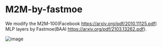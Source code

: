 # M2M-by-fastmoe

We modify the M2M-100(Facebook https://arxiv.org/pdf/2010.11125.pdf) MLP layers by Fastmoe(BAAI https://arxiv.org/pdf/2103.13262.pdf).

![image](https://user-images.githubusercontent.com/44184184/123213473-9fa06900-d4f8-11eb-9c1a-48ba5d714887.png)
